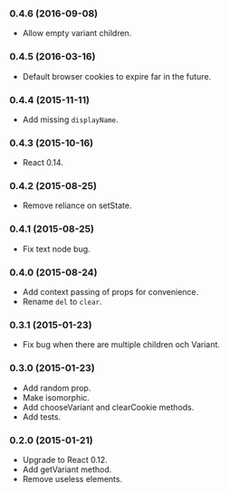### 0.4.6 (2016-09-08)

* Allow empty variant children.

### 0.4.5 (2016-03-16)

* Default browser cookies to expire far in the future.

### 0.4.4 (2015-11-11)

* Add missing `displayName`.

### 0.4.3 (2015-10-16)

* React 0.14.

### 0.4.2 (2015-08-25)

* Remove reliance on setState.

### 0.4.1 (2015-08-25)

* Fix text node bug.

### 0.4.0 (2015-08-24)

* Add context passing of props for convenience.
* Rename `del` to `clear`.

### 0.3.1 (2015-01-23)

* Fix bug when there are multiple children och Variant.

### 0.3.0 (2015-01-23)

* Add random prop.
* Make isomorphic.
* Add chooseVariant and clearCookie methods.
* Add tests.

### 0.2.0 (2015-01-21)

* Upgrade to React 0.12.
* Add getVariant method.
* Remove useless elements.
